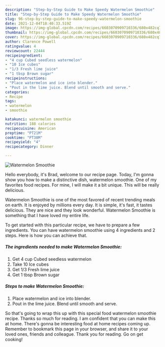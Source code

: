 ```yaml
---
description: "Step-by-Step Guide to Make Speedy Watermelon Smoothie"
title: "Step-by-Step Guide to Make Speedy Watermelon Smoothie"
slug: 96-step-by-step-guide-to-make-speedy-watermelon-smoothie
date: 2021-12-04T18:40:33.519Z
image: https://img-global.cpcdn.com/recipes/6603070909710336/680x482cq70/watermelon-smoothie-recipe-main-photo.jpg
thumbnail: https://img-global.cpcdn.com/recipes/6603070909710336/680x482cq70/watermelon-smoothie-recipe-main-photo.jpg
cover: https://img-global.cpcdn.com/recipes/6603070909710336/680x482cq70/watermelon-smoothie-recipe-main-photo.jpg
author: Clarence Powell
ratingvalue: 4
reviewcount: 22444
recipeingredient:
- "4 cup Cubed seedless watermelon"
- "10 Ice cubes"
- "1/3 Fresh lime juice"
- "1 tbsp Brown sugar"
recipeinstructions:
- "Place watermelon and ice into blender."
- "Pout in the lime juice. Blend until smooth and serve."
categories:
- Recipe
tags:
- watermelon
- smoothie

katakunci: watermelon smoothie 
nutrition: 188 calories
recipecuisine: American
preptime: "PT21M"
cooktime: "PT30M"
recipeyield: "4"
recipecategory: Dinner

---
```



![Watermelon Smoothie](https://img-global.cpcdn.com/recipes/6603070909710336/680x482cq70/watermelon-smoothie-recipe-main-photo.jpg)

Hello everybody, it's Brad, welcome to our recipe page. Today, I'm gonna show you how to make a distinctive dish, watermelon smoothie. One of my favorites food recipes. For mine, I will make it a bit unique. This will be really delicious.

Watermelon Smoothie is one of the most favored of recent trending meals on earth. It is enjoyed by millions every day. It is simple, it's fast, it tastes delicious. They are nice and they look wonderful. Watermelon Smoothie is something that I have loved my entire life.




To get started with this particular recipe, we have to prepare a few ingredients. You can have watermelon smoothie using 4 ingredients and 2 steps. Here is how you can achieve that.

<!--inarticleads1-->

##### The ingredients needed to make Watermelon Smoothie:

1. Get 4 cup Cubed seedless watermelon
1. Take 10 Ice cubes
1. Get 1/3 Fresh lime juice
1. Get 1 tbsp Brown sugar




<!--inarticleads2-->

##### Steps to make Watermelon Smoothie:

1. Place watermelon and ice into blender.
1. Pout in the lime juice. Blend until smooth and serve.




So that's going to wrap this up with this special food watermelon smoothie recipe. Thanks so much for reading. I am confident that you can make this at home. There's gonna be interesting food at home recipes coming up. Remember to bookmark this page in your browser, and share it to your loved ones, friends and colleague. Thank you for reading. Go on get cooking!
